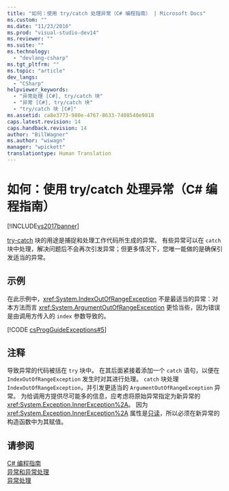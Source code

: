 ```yaml
---
title: "如何：使用 try/catch 处理异常（C# 编程指南） | Microsoft Docs"
ms.custom: ""
ms.date: "11/23/2016"
ms.prod: "visual-studio-dev14"
ms.reviewer: ""
ms.suite: ""
ms.technology: 
  - "devlang-csharp"
ms.tgt_pltfrm: ""
ms.topic: "article"
dev_langs: 
  - "CSharp"
helpviewer_keywords: 
  - "异常处理 [C#], try/catch 块"
  - "异常 [C#], try/catch 块"
  - "try/catch 块 [C#]"
ms.assetid: ca8e3773-980e-4767-8633-7408540e9818
caps.latest.revision: 14
caps.handback.revision: 14
author: "BillWagner"
ms.author: "wiwagn"
manager: "wpickett"
translationtype: Human Translation
---
```

# 如何：使用 try/catch 处理异常（C# 编程指南）
[!INCLUDE[vs2017banner](../../../csharp/includes/vs2017banner.md)]

[try\-catch](../../../csharp/language-reference/keywords/try-catch.md) 块的用途是捕捉和处理工作代码所生成的异常。  有些异常可以在 `catch` 块中处理，解决问题后不会再次引发异常；但更多情况下，您唯一能做的是确保引发适当的异常。  
  
## 示例  
 在此示例中，<xref:System.IndexOutOfRangeException> 不是最适当的异常：对本方法而言 <xref:System.ArgumentOutOfRangeException> 更恰当些，因为错误是由调用方传入的 `index` 参数导致的。  
  
 [!CODE [csProgGuideExceptions#5](../CodeSnippet/VS_Snippets_VBCSharp/csProgGuideExceptions#5)]  
  
## 注释  
 导致异常的代码被括在 `try` 块中。  在其后面紧接着添加一个 `catch` 语句，以便在 `IndexOutOfRangeException` 发生时对其进行处理。  `catch` 块处理 `IndexOutOfRangeException`，并引发更适当的 `ArgumentOutOfRangeException` 异常。  为给调用方提供尽可能多的信息，应考虑将原始异常指定为新异常的 <xref:System.Exception.InnerException%2A>。  因为 <xref:System.Exception.InnerException%2A> 属性是[只读](../../../csharp/language-reference/keywords/readonly.md)，所以必须在新异常的构造函数中为其赋值。  
  
## 请参阅  
 [C\# 编程指南](../../../csharp/programming-guide/index.md)   
 [异常和异常处理](../../../csharp/programming-guide/exceptions/exceptions-and-exception-handling.md)   
 [异常处理](../../../csharp/programming-guide/exceptions/exception-handling.md)